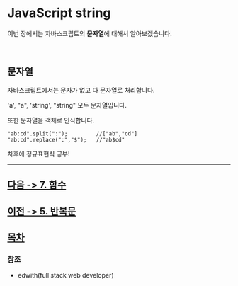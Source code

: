 JavaScript string
================
이번 장에서는 자바스크립트의 **문자열**에 대해서 알아보겠습니다.

<br>

## 문자열

자바스크립트에서는 문자가 없고 다 문자열로 처리합니다.

'a', "a", 'string', "string" 모두 문자열입니다.

또한 문자열을 객체로 인식합니다.

```
"ab:cd".split(":");         //["ab","cd"]
"ab:cd".replace(":","$");   //"ab$cd"
```

차후에 정규표현식 공부!

---
## [다음 -> 7. 함수](https://github.com/devebe/JavaScript/blob/master/7_함수.md)
## [이전 -> 5. 반복문](https://github.com/devebe/JavaScript/blob/master/5_반복문.md)
## [목차](https://github.com/devebe/JavaScript/blob/master/README.md)

### 참조

- edwith(full stack web developer)